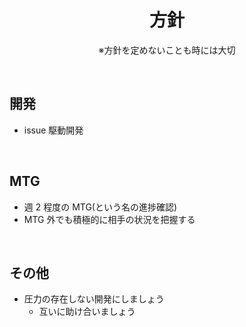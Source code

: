 <h1 align="center">
  方針
</h1>

<p align="center">
  ※方針を定めないことも時には大切
</p>

&nbsp;

## 開発

- issue 駆動開発

&nbsp;

## MTG

- 週 2 程度の MTG(という名の進捗確認)
- MTG 外でも積極的に相手の状況を把握する

&nbsp;

## その他

- 圧力の存在しない開発にしましょう
  - 互いに助け合いましょう
